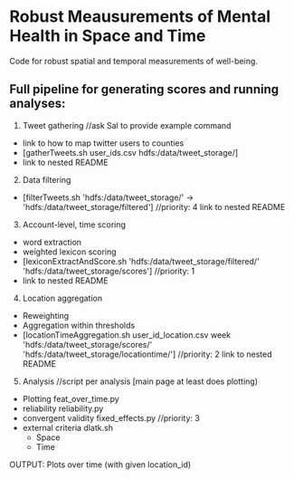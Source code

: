 # Robust Meausurements of Mental Health in Space and Time
Code for robust spatial and temporal measurements of well-being. 

## Full pipeline for generating scores and running analyses:

1. Tweet gathering //ask Sal to provide example command
  - link to how to map twitter users to counties
  - [gatherTweets.sh user_ids.csv hdfs:/data/tweet_storage/]
  - link to nested README
2. Data filtering
- [filterTweets.sh 'hdfs:/data/tweet_storage/' -> 'hdfs:/data/tweet_storage/filtered']  //priority: 4
link to nested README

3. Account-level, time scoring   
- word extraction
- weighted lexicon scoring 
- [lexiconExtractAndScore.sh 'hdfs:/data/tweet_storage/filtered/' 'hdfs:/data/tweet_storage/scores']   //priority: 1
- link to nested README  

4. Location aggregation  
- Reweighting
- Aggregation within thresholds
- [locationTimeAggregation.sh user_id_location.csv week 'hdfs:/data/tweet_storage/scores/' 'hdfs:/data/tweet_storage/locationtime/']  //priority: 2
link to nested README

5. Analysis //script per analysis [main page at least does plotting)
 - Plotting feat_over_time.py
 - reliability reliability.py
 - convergent validity fixed_effects.py   //priority: 3
  - external criteria dlatk.sh
    - Space
    - Time

OUTPUT: Plots over time (with given location_id) 
